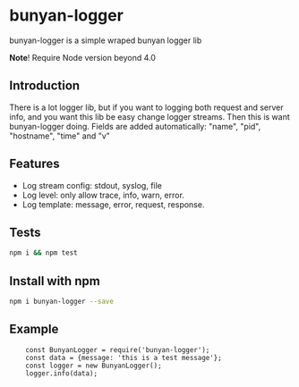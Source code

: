 # bunyan-logger
bunyan-logger is a simple wraped bunyan logger lib

**Note**! Require Node version beyond 4.0

## Introduction
There is a lot logger lib, but if you want to logging both request and server info, and you want this lib be easy change logger streams.
Then this is want bunyan-logger doing.
Fields are added automatically: "name", "pid", "hostname", "time" and "v"

## Features

  * Log stream config: stdout, syslog, file
  * Log level: only allow trace, info, warn, error.
  * Log template: message, error, request, response.
        
## Tests

```bash
npm i && npm test
```

## Install with npm

```bash
npm i bunyan-logger --save
```

## Example
        const BunyanLogger = require('bunyan-logger');
        const data = {message: 'this is a test message'};
        const logger = new BunyanLogger();
        logger.info(data);

